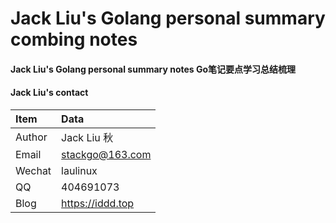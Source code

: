 # Jack Liu's Golang personal summary combing notes

#### Jack Liu's Golang personal summary notes Go笔记要点学习总结梳理

#### Jack Liu's contact
| Item  | Data |
| :------ | :---------- |
| Author | Jack Liu 秋 |
| Email | stackgo@163.com |
| Wechat | laulinux |
| QQ | 404691073 |
| Blog | https://iddd.top |
